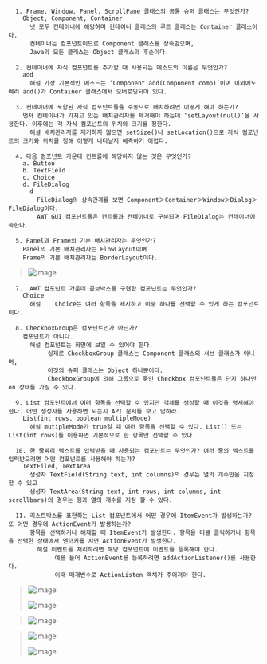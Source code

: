 ```
  1. Frame, Window, Panel, ScrollPane 클래스의 공통 슈퍼 클래스는 무엇인가?
    Object, Component, Container
      넷 모두 컨테이너에 해당하며 컨테이너 클래스의 루트 클래스는 Container 클래스이다. 
      컨테이너는 컴포넌트이므로 Component 클래스를 상속받으며, 
      Java의 모든 클래스는 Object 클래스의 후손이다.
```

```
  2. 컨테이너에 자식 컴포넌트를 추가할 때 사용되는 메소드의 이름은 무엇인가?
    add
      해설 가장 기본적인 메소드는 ‘Component add(Component comp)’이며 이외에도 여러 add()가 Container 클래스에서 오버로딩되어 있다.
```

```
  3. 컨테이너에 포함된 자식 컴포넌트들을 수동으로 배치하려면 어떻게 해야 하는가?
    먼저 컨테이너가 가지고 있는 배치관리자를 제거해야 하는데 ‘setLayout(null)’을 사용한다. 이후에는 각 자식 컴포넌트의 위치와 크기를 정한다.
      해설 배치관리자를 제거하지 않으면 setSize()나 setLocation()으로 자식 컴포넌트의 크기와 위치를 정해 어떻게 나타날지 예측하기 어렵다.
```

```
  4. 다음 컴포넌트 가운데 컨트롤에 해당하지 않는 것은 무엇인가?
    a. Button 
    b. TextField
    c. Choice 
    d. FileDialog
      d 
        FileDialog의 상속관계를 보면 Component＞Container＞Window＞Dialog＞FileDialog이다. 
        AWT GUI 컴포넌트들은 컨트롤과 컨테이너로 구분되며 FileDialog는 컨테이너에 속한다.
```

```
  5. Panel과 Frame의 기본 배치관리자는 무엇인가?
    Panel의 기본 배치관리자는 FlowLayout이며 
    Frame의 기본 배치관리자는 BorderLayout이다.
```

> ![image](https://user-images.githubusercontent.com/17442343/172012480-06080eb6-de01-4e65-b998-bf4ae2d79990.png)

```
  7.  AWT 컴포넌트 가운데 콤보박스를 구현한 컴포넌트는 무엇인가?
    Choice
      해설    Choice는 여러 항목을 제시하고 이중 하나를 선택할 수 있게 하는 컴포넌트이다. 
```

```
  8. CheckboxGroup은 컴포넌트인가 아닌가?
    컴포넌트가 아니다.
      해설 컴포넌트는 화면에 보일 수 있어야 한다. 
           실제로 CheckboxGroup 클래스는 Component 클래스의 서브 클래스가 아니며, 
           이것의 슈퍼 클래스는 Object 하나뿐이다. 
           CheckboxGroup에 의해 그룹으로 묶인 Checkbox 컴포넌트들은 단지 하나만 on 상태를 가질 수 있다.
```

```
  9. List 컴포넌트에서 여러 항목을 선택할 수 있지만 객체를 생성할 때 이것을 명시해야 한다. 어떤 생성자를 사용하면 되는지 API 문서를 보고 답하라.
    List(int rows, boolean multipleMode)
      해설 mutipleMode가 true일 때 여러 항목을 선택할 수 있다. List() 또는 List(int rows)를 이용하면 기본적으로 한 항목만 선택할 수 있다.
```

```
  10. 한 줄짜리 텍스트를 입력받을 때 사용되는 컴포넌트는 무엇인가? 여러 줄의 텍스트를 입력받으려면 어떤 컴포넌트를 사용해야 하는가?
    TextFiled, TextArea
      생성자 TextField(String text, int columns)의 경우는 열의 개수만을 지정할 수 있고
      생성자 TextArea(String text, int rows, int columns, int scrollbars)의 경우는 행과 열의 개수를 지정 할 수 있다.
```

```
  11. 리스트박스를 표현하는 List 컴포넌트에서 어떤 경우에 ItemEvent가 발생하는가? 또 어떤 경우에 ActionEvent가 발생하는가?
      항목을 선택하거나 해제할 때 ItemEvent가 발생한다. 항목을 더블 클릭하거나 항목을 선택한 상태에서 엔터키를 치면 ActionEvent가 발생한다.
        해설 이벤트를 처리하려면 해당 컴포넌트에 이벤트를 등록해야 한다. 
             예를 들어 ActionEvent를 등록하려면 addActionListener()를 사용한다. 
             이때 매개변수로 ActionListen 객체가 주어져야 한다.
```

> ![image](https://user-images.githubusercontent.com/17442343/172012992-3fabef8c-9cca-4c24-ad22-eaf364c889e6.png)
> 
> ![image](https://user-images.githubusercontent.com/17442343/172013081-6cc84495-7466-4f6f-8169-281debe067a0.png)

> ![image](https://user-images.githubusercontent.com/17442343/172013103-fb606030-53ae-46c5-8bd1-dbf0ccf4b4a0.png)

> ![image](https://user-images.githubusercontent.com/17442343/172013107-f98e589f-0ad5-4a0d-8eda-9d7a86e80d05.png)
>
> ![image](https://user-images.githubusercontent.com/17442343/172013134-42e8d725-f8e6-4571-8d37-7b964970a5e1.png)
 

